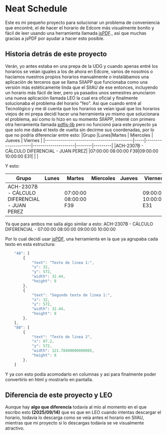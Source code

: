 # Neat Schedule

Este es mi pequeño proyecto para solucionar un problema de conveniencia que encontré, el de hacer el horario de Edcore más visualmente bonito y fácil de leer usando una herramienta llamada [jsPDF](https://www.npmjs.com/package/jspdf)., así que muchas gracias a jsPDF por ayudar a hacer esto posible. 
## Historia detrás de este proyecto
Verán, yo antes estaba en una prepa de la UDG y cuando apenas entré los horarios se veían iguales a los de ahora en Edcore, varios de nosotros o hacíamos nuestros propios horarios manualmente o instalábamos una aplicación de terceros que se llama SIIAPP que funcionaba como una versión más estéticamente linda que el SIIAU de ese entonces, incluyendo un horario más fácil de leer, pero ya pasados unos semestres anunciaron una nueva aplicación llamada LEO la cual era oficial y finalmente solucionaba el problema del horario "feo". Así que cuando entré al Tecnológico y me di cuenta que los horarios se veían igual que los horarios viejos de mi prepa decidí hacer una herramienta yo mismo que solucionara el problema, así como lo hizo en su momento SIIAPP, intenté con primero otra herramienta llamada [pdfjs-lib](https://www.npmjs.com/package/pdfjs-lib) pero no funcionó para este proyecto ya que solo me daba el texto de vuelta sin decirme sus coordenadas, por lo que no podría diferenciar entre esto:
|Grupo                                       |Lunes|Martes               | Miercoles           | Jueves | Viernes |
|--------------------------------------------|-----|---------------------|---------------------|--------|---------|
|ACH-2307B - CÁLCULO DIFERENCIAL - JUAN PEREZ|     |07:00:00 08:00:00 F39|09:00:00 10:00:00 E31|        |  |

Y esto:

|Grupo                                       |Lunes|Martes           |Miercoles| Jueves | Viernes |
|--------------------------------------------|-----|-----------------|---------|--------|---------|
|ACH-2307B - CÁLCULO DIFERENCIAL - JUAN PEREZ| |07:00:00 08:00:00 F39|         |        |09:00:00 10:00:00 E31|

Ya que para ambos me salía algo similar a esto:
ACH-2307B - CÁLCULO DIFERENCIAL - 07:00:00 08:00:00 09:00:00 10:00:00

Por lo cual decidí usar [jsPDF](https://www.npmjs.com/package/jspdf), una herramienta en la que ya agrupaba cada texto en esta estructura:
```javascript
    "40": [
        {
            "text": "Texto de linea 1:",
            "x": 32,
            "y": 572,
            "width": 32.44,
            "height": 8
        },
        {
            "text": "Segundo texto de linea 1:",
            "x": 32,
            "y": 572,
            "width": 32.44,
            "height": 8
        },
    ],
    "80": [
        {
            "text": "Texto de linea 2",
            "x": 87.2,
            "y": 572,
            "width": 121.78400000000005,
            "height": 8
        },
    ]
```

Y ya con esto podía acomodarlo en columnas y así para finalmente poder convertirlo en html y mostrarlo en pantalla.
## Diferencia de este proyecto y LEO
Aunque hay **algo que diferencía** todavía al mío al momento en el que escribo esto **(2025/09/14)** que es que en LEO cuando intentas descargar el horario, todavía lo descarga como se veía antes el horario en SIIAU, mientras que mi proyecto si lo descargas todavía se ve visualmente atractivo.
